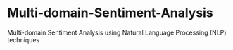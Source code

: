 # Multi-domain-Sentiment-Analysis
Multi-domain Sentiment Analysis using Natural Language Processing (NLP) techniques
